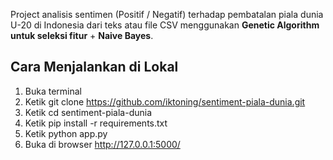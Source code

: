 Project analisis sentimen (Positif / Negatif) terhadap pembatalan piala dunia U-20 di Indonesia dari teks atau file CSV
menggunakan **Genetic Algorithm untuk seleksi fitur** + **Naive Bayes**.

## Cara Menjalankan di Lokal

1. Buka terminal
2. Ketik git clone https://github.com/iktoning/sentiment-piala-dunia.git
3. Ketik cd sentiment-piala-dunia
4. Ketik pip install -r requirements.txt
5. Ketik python app.py
6. Buka di browser http://127.0.0.1:5000/
